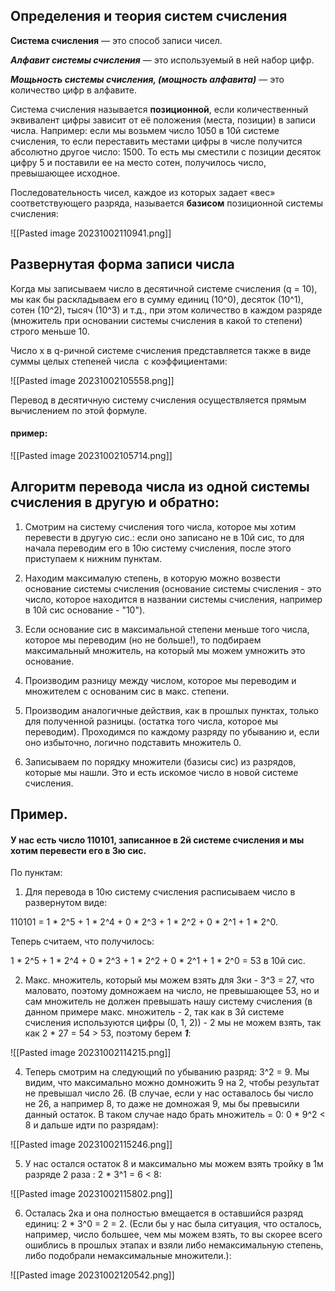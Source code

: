 ## Определения и теория систем счисления

**Система счисления** — это способ записи чисел.

**_Алфавит системы счисления_** — это используемый в ней набор цифр.

**_Мощьность системы счисления, (мощность алфавита)_** — это количество цифр в алфавите.

Система счисления называется **позиционной**, если количественный эквивалент цифры зависит от её положения (места, позиции) в записи числа. Например: если мы возьмем число 1050 в 10й системе счисления, то если переставить местами цифры в числе получится абсолютно другое число: 1500. То есть мы сместили с позиции десяток цифру 5 и поставили ее на место сотен, получилось число, превышающее исходное.

Последовательность чисел, каждое из которых задает «вес» соответствующего разряда, называется **базисом** позиционной системы счисления:

![[Pasted image 20231002110941.png]]

## Развернутая форма записи числа

Когда мы записываем число в десятичной системе счисления (q = 10), мы как бы раскладываем его в сумму единиц (10^0), десяток (10^1), сотен (10^2), тысяч (10^3) и т.д., при этом количество в каждом разряде (множитель при основании системы счисления в какой то степени) строго меньше 10.

Число x в q-ричной системе счисления представляется также в виде суммы целых степеней числа  с коэффициентами:

![[Pasted image 20231002105558.png]]

Перевод в десятичную систему счисления осуществляется прямым вычислением по этой формуле.
#### пример:

![[Pasted image 20231002105714.png]]

## Алгоритм перевода числа из одной системы счисления в другую и обратно:

1) Смотрим на систему счисления того числа, которое мы хотим перевести в другую сис.: если оно записано не в 10й сис, то для начала переводим его в 10ю систему счисления, после этого приступаем к нижним пунктам.

2) Находим максималую степень, в которую можно возвести основание системы счисления (основание системы счисления - это число, которое находится в названии системы счисления, например в 10й сис основание - "10").

3)  Если основание сис в максимальной степени меньше того числа, которое мы переводим (но не больше!), то подбираем максимальный множитель, на который мы можем умножить это основание.

4) Производим разницу между числом, которое мы переводим и множителем с основаним сис в макс. степени.

5) Производим аналогичные действия, как в прошлых пунктах, только для полученной разницы. (остатка того числа, которое мы переводим). Проходимся по каждому разряду по убыванию и, если оно избыточно, логично подставить множитель 0.

6) Записываем по порядку множители (базисы сис) из разрядов, которые мы нашли. Это и есть искомое число в новой системе счисления.

## Пример.

#### У нас есть число 110101, записанное в 2й системе счисления и мы хотим перевести его в 3ю сис.

По пунктам:

1) Для перевода в 10ю систему счисления расписываем число в развернутом виде:

110101 = 1 * 2^5 + 1 * 2^4 + 0 * 2^3 + 1 * 2^2 + 0 * 2^1 + 1 * 2^0.

Теперь считаем, что получилось:

1 * 2^5 + 1 * 2^4 + 0 * 2^3 + 1 * 2^2 + 0 * 2^1 + 1 * 2^0 = 53 в 10й сис.

2) Макс. множитель, который мы можем взять для 3ки - 3^3 = 27, что маловато, поэтому домножаем на число, не превышающее 53, но и сам множитель не должен превышать нашу систему счисления (в данном примере макс. множитель - 2, так как в 3й системе счисления используются цифры (0, 1, 2)) - 2 мы не можем взять, так как 2 * 27 = 54 > 53, поэтому берем **_1_**:

![[Pasted image 20231002114215.png]]

4) Теперь смотрим на следующий по убыванию разряд: 3^2 = 9. Мы видим, что максимально можно домножить 9 на 2, чтобы результат не превышал число 26. (В случае, если у нас оставалось бы число не 26, а например 8, то даже не домножая 9, мы бы превысили данный остаток. В таком случае надо брать множитель = 0: 0 * 9^2 < 8 и дальше идти по разрядам):

![[Pasted image 20231002115246.png]]

5) У нас остался остаток 8 и максимально мы можем взять тройку в 1м разряде 2 раза :  2 * 3^1 = 6 < 8:

![[Pasted image 20231002115802.png]]

6) Осталась 2ка и она полностью вмещается в оставшийся разряд единиц: 2 * 3^0 = 2 = 2. (Если бы у нас была ситуация, что осталось, например, число большее, чем мы можем взять, то вы скорее всего ошиблись в прошлых этапах и взяли либо немаксимальную степень, либо подобрали немаксимальные множители.):

![[Pasted image 20231002120542.png]]

